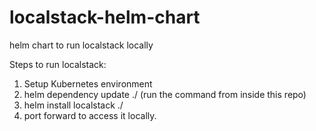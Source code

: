 # localstack-helm-chart
helm chart to run localstack locally


Steps to run localstack:
 
 1. Setup Kubernetes environment
 2. helm dependency update ./ (run the command from inside this repo)
 3. helm install localstack ./
 4. port forward to access it locally.
